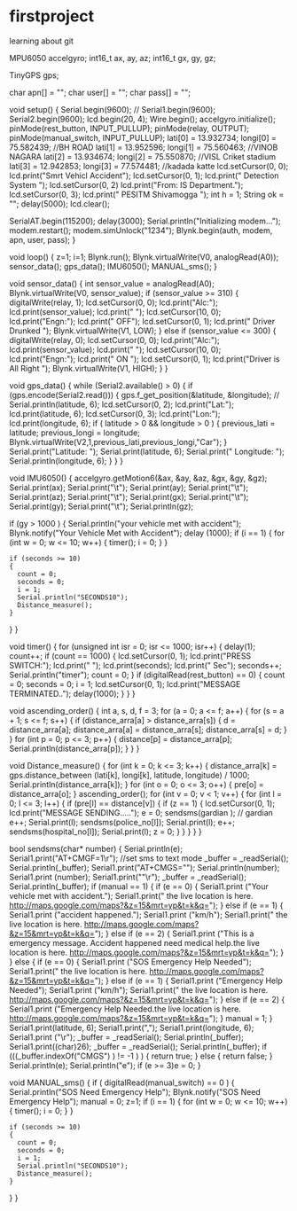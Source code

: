 # firstproject
learning about git

MPU6050 accelgyro;
int16_t ax, ay, az;
int16_t gx, gy, gz;

TinyGPS gps;

char apn[]  = "";
char user[] = "";
char pass[] = "";


void setup()
{
  Serial.begin(9600);
//  Serial1.begin(9600);
  Serial2.begin(9600);
  lcd.begin(20, 4);
  Wire.begin();
  accelgyro.initialize();
  pinMode(rest_button, INPUT_PULLUP);
  pinMode(relay, OUTPUT);
  pinMode(manual_switch, INPUT_PULLUP);
  lati[0] = 13.932734; longi[0] = 75.582439;  //BH ROAD
  lati[1] = 13.952596; longi[1] = 75.560463; //VINOB NAGARA
  lati[2] = 13.934674; longi[2] = 75.550870; //VISL Criket stadium 
  lati[3] = 12.942853; longi[3] = 77.574481; //kadada katte
  lcd.setCursor(0, 0);
  lcd.print("Smrt Vehicl Accident");
  lcd.setCursor(0, 1);
  lcd.print("  Detection System  ");
  lcd.setCursor(0, 2)
  lcd.print("From: IS Department.");
  lcd.setCursor(0, 3);
  lcd.print("  PESITM Shivamogga ");
  int h = 1;
  String ok = "";
  delay(5000);
  lcd.clear();

  SerialAT.begin(115200);
  delay(3000);
  Serial.println("Initializing modem...");
  modem.restart();
  modem.simUnlock("1234");
  Blynk.begin(auth, modem, apn, user, pass);
}


void loop()
{
  z=1; i=1;
  Blynk.run();
  Blynk.virtualWrite(V0, analogRead(A0));
  sensor_data();
  gps_data();
  IMU6050();
  MANUAL_sms();
}

void sensor_data()
{
  int sensor_value = analogRead(A0);
  Blynk.virtualWrite(V0, sensor_value);
  if (sensor_value >= 310)
  {
    digitalWrite(relay, 1);
    lcd.setCursor(0, 0);
    lcd.print("Alc:");
    lcd.print(sensor_value);
    lcd.print("  ");
    lcd.setCursor(10, 0);
    lcd.print("Engn:");
    lcd.print(" OFF");
    lcd.setCursor(0, 1);
    lcd.print("   Driver Drunked   ");
    Blynk.virtualWrite(V1, LOW);
  }
  else if (sensor_value <= 300)
  {
    digitalWrite(relay, 0);
    lcd.setCursor(0, 0);
    lcd.print("Alc:");
    lcd.print(sensor_value);
    lcd.print("  ");
    lcd.setCursor(10, 0);
    lcd.print("Engn:");
    lcd.print(" ON ");
    lcd.setCursor(0, 1);
    lcd.print("Driver is All Right ");
    Blynk.virtualWrite(V1, HIGH);
  }
}

void gps_data()
{
  while (Serial2.available() > 0)
  {
    if (gps.encode(Serial2.read()))
    {
      gps.f_get_position(&latitude, &longitude); //      Serial.println(latitude, 6);
      lcd.setCursor(0, 2);  lcd.print("Lat:");  lcd.print(latitude, 6);
      lcd.setCursor(0, 3);  lcd.print("Lon:"); lcd.print(longitude, 6);
      if ( latitude > 0 && longitude > 0 )
      {
        previous_lati = latitude;
        previous_longi = longitude;
        Blynk.virtualWrite(V2,1,previous_lati,previous_longi,"Car");
      }
      Serial.print("Latitude: ");    Serial.print(latitude, 6);
      Serial.print("  Longitude: "); Serial.println(longitude, 6);
    }
  }
}

void IMU6050()
{
  accelgyro.getMotion6(&ax, &ay, &az, &gx, &gy, &gz);
  Serial.print(ax); Serial.print("\t");
  Serial.print(ay); Serial.print("\t");
  Serial.print(az); Serial.print("\t");
  Serial.print(gx); Serial.print("\t");
  Serial.print(gy); Serial.print("\t");
  Serial.println(gz);

  if (gy > 1000 )
  {
    Serial.println("your vehicle met with accident");
    Blynk.notify("Your Vehicle Met with Accident");
    delay (1000);
    if (i == 1)
    { 
      for (int w = 0; w <= 10; w++)
      {
        timer();
        i = 0;
      }
    }

    if (seconds >= 10)
    {
      count = 0;
      seconds = 0;
      i = 1;
      Serial.println("SECONDS10");
      Distance_measure();
    }
  }
}

void timer()
{
  for (unsigned int isr = 0; isr <= 1000; isr++)
  {
    delay(1);
    count++;
    if (count == 1000)
    {
        lcd.setCursor(0, 1);
        lcd.print("PRESS SWITCH:");
        lcd.print(" ");
        lcd.print(seconds);
        lcd.print(" Sec");
      seconds++;
      Serial.println("timer");
      count = 0;
    }
    if (digitalRead(rest_button) == 0)
    {
      count = 0;
      seconds = 0;
      i = 1;
      lcd.setCursor(0, 1);
      lcd.print("MESSAGE TERMINATED..");
      delay(1000);
    }
  }
}

void ascending_order()
{
  int a, s, d, f = 3;
  for (a = 0; a <= f; a++)
  {
    for (s = a + 1; s <= f; s++)
    {
      if (distance_arra[a] > distance_arra[s])
      {
        d = distance_arra[a];
        distance_arra[a] = distance_arra[s];
        distance_arra[s] = d;
      }
    }
    for (int p = 0; p <= 3; p++)
    {
      distance[p] = distance_arra[p];
      Serial.println(distance_arra[p]);
    }
  }
}

void Distance_measure()
{
  for (int k = 0; k <= 3; k++)
  {
    distance_arra[k] = gps.distance_between (lati[k], longi[k], latitude, longitude) / 1000;
    Serial.println(distance_arra[k]);
  }
  for (int o = 0; o <= 3; o++)
  {
    pre[o] = distance_arra[o];
  }
  ascending_order();
  for (int v = 0; v < 1; v++)
  {
    for (int l = 0; l <= 3; l++)
    {
      if (pre[l] == distance[v])
      {
        if (z == 1)
        {
          lcd.setCursor(0, 1);
          lcd.print("MESSAGE SENDING.....");
          e = 0;
          sendsms(gardian ); // gardian
          e++;
          Serial.print(l);
          sendsms(police_no[l]);
          Serial.print(l);
          e++;
          sendsms(hospital_no[l]);
          Serial.print(l);
          z = 0;
        }
      }
    }
  }
}



bool sendsms(char* number)
{
  Serial.println(e);
  Serial1.print("AT+CMGF=1\r"); //set sms to text mode
  _buffer = _readSerial();
  Serial.println(_buffer);
  Serial1.print("AT+CMGS=\"");  Serial.println(number);
  Serial1.print (number);
  Serial1.print("\"\r");
  _buffer = _readSerial(); Serial.println(_buffer);
  if (manual == 1)
  {
    if (e == 0)
    {
      Serial1.print ("Your vehicle met with accident.");
      Serial1.print(" the live location is here. http://maps.google.com/maps?&z=15&mrt=yp&t=k&q=");
    }
    else if (e == 1)
    {
      Serial1.print ("accident happened.");
      Serial1.print ("km/h");
      Serial1.print(" the live location is here. http://maps.google.com/maps?&z=15&mrt=yp&t=k&q=");
    }
    else if (e == 2)
    {
      Serial1.print ("This is a emergency message. Accident happened need medical help.the live location is here. http://maps.google.com/maps?&z=15&mrt=yp&t=k&q=");
    }
  }
  else
  {
    if (e == 0)
    {
      Serial1.print ("SOS Emergency Help Needed");
      Serial1.print(" the live location is here. http://maps.google.com/maps?&z=15&mrt=yp&t=k&q=");
    }
    else if (e == 1)
    {
      Serial1.print ("Emergency Help Needed");
      Serial1.print ("km/h");
      Serial1.print(" the live location is here. http://maps.google.com/maps?&z=15&mrt=yp&t=k&q=");
    }
    else if (e == 2)
    {
      Serial1.print ("Emergency Help Needed.the live location is here. http://maps.google.com/maps?&z=15&mrt=yp&t=k&q=");
    }
    manual = 1;
  }
  Serial1.print(latitude, 6);
  Serial1.print(",");
  Serial1.print(longitude, 6);
  Serial1.print ("\r");
  _buffer = _readSerial();  Serial.println(_buffer);
  Serial1.print((char)26);
  _buffer = _readSerial();  Serial.println(_buffer);
  if (((_buffer.indexOf("CMGS") ) != -1 ) )
  {
    return true;
  }
  else
  {
    return false;
  }
  Serial.println(e); Serial.println("e");
  if (e >= 3)e = 0;
}

void MANUAL_sms()
{
  if ( digitalRead(manual_switch) == 0 )
  {
    Serial.println("SOS Need Emergency Help");
    Blynk.notify("SOS Need Emergency Help");
    manual = 0;
    z=1;
        if (i == 1)
    {
      for (int w = 0; w <= 10; w++)
      {
        timer();
        i = 0;
      }
    }

    if (seconds >= 10)
    {
      count = 0;
      seconds = 0;
      i = 1;
      Serial.println("SECONDS10");
      Distance_measure();
    }
  }
}
